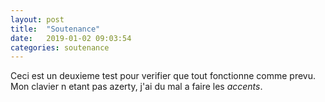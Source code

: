 ```yaml
---
layout: post
title:  "Soutenance"
date:   2019-01-02 09:03:54
categories: soutenance
---
```

Ceci est un deuxieme test pour verifier que tout fonctionne comme prevu.
Mon clavier n etant pas azerty, j'ai du mal a faire les *accents*.
